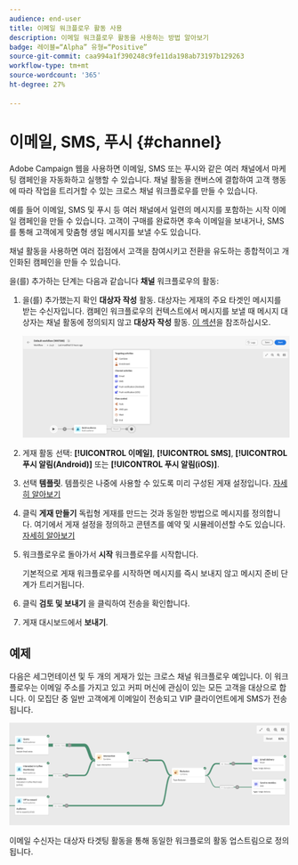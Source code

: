 ```yaml
---
audience: end-user
title: 이메일 워크플로우 활동 사용
description: 이메일 워크플로우 활동을 사용하는 방법 알아보기
badge: 레이블=“Alpha” 유형=“Positive”
source-git-commit: caa994a1f390248c9fe11da198ab73197b129263
workflow-type: tm+mt
source-wordcount: '365'
ht-degree: 27%

---
```



# 이메일, SMS, 푸시 {#channel}

Adobe Campaign 웹을 사용하면 이메일, SMS 또는 푸시와 같은 여러 채널에서 마케팅 캠페인을 자동화하고 실행할 수 있습니다. 채널 활동을 캔버스에 결합하여 고객 행동에 따라 작업을 트리거할 수 있는 크로스 채널 워크플로우를 만들 수 있습니다.

예를 들어 이메일, SMS 및 푸시 등 여러 채널에서 일련의 메시지를 포함하는 시작 이메일 캠페인을 만들 수 있습니다. 고객이 구매를 완료하면 후속 이메일을 보내거나, SMS를 통해 고객에게 맞춤형 생일 메시지를 보낼 수도 있습니다.

채널 활동을 사용하면 여러 접점에서 고객을 참여시키고 전환을 유도하는 종합적이고 개인화된 캠페인을 만들 수 있습니다.

을(를) 추가하는 단계는 다음과 같습니다 **채널** 워크플로우의 활동:

1. 을(를) 추가했는지 확인 **대상자 작성** 활동. 대상자는 게재의 주요 타겟인 메시지를 받는 수신자입니다. 캠페인 워크플로우의 컨텍스트에서 메시지를 보낼 때 메시지 대상자는 채널 활동에 정의되지 않고 **대상자 작성** 활동. [이 섹션](build-audience.md)을 참조하십시오.

   ![](../../msg/assets/add-delivery-in-wf.png)

1. 게재 활동 선택: **[!UICONTROL 이메일]**, **[!UICONTROL SMS]**, **[!UICONTROL 푸시 알림(Android)]** 또는 **[!UICONTROL 푸시 알림(iOS)]**.

1. 선택 **템플릿**. 템플릿은 나중에 사용할 수 있도록 미리 구성된 게재 설정입니다. [자세히 알아보기](../../msg/delivery-template.md)

1. 클릭 **게재 만들기** 독립형 게재를 만드는 것과 동일한 방법으로 메시지를 정의합니다. 여기에서 게재 설정을 정의하고 콘텐츠를 예약 및 시뮬레이션할 수도 있습니다. [자세히 알아보기](../../msg/gs-messages.md)

1. 워크플로우로 돌아가서 **시작** 워크플로우를 시작합니다.

   기본적으로 게재 워크플로우를 시작하면 메시지를 즉시 보내지 않고 메시지 준비 단계가 트리거됩니다.

1. 클릭 **검토 및 보내기** 을 클릭하여 전송을 확인합니다.

1. 게재 대시보드에서 **보내기**.

## 예제

다음은 세그먼테이션 및 두 개의 게재가 있는 크로스 채널 워크플로우 예입니다. 이 워크플로우는 이메일 주소를 가지고 있고 커피 머신에 관심이 있는 모든 고객을 대상으로 합니다. 이 모집단 중 일반 고객에게 이메일이 전송되고 VIP 클라이언트에게 SMS가 전송됩니다.

![](../assets/workflow-channel-example.png)
<!--
description, which use case you can perform (common other activities that you can link before of after the activity)

how to add and configure the activity

example of a configured activity within a workflow
The Email delivery activity allows you to configure the sending an email in a workflow. 

-->



<!-- Scheduled emails available?

This can be a single send email and sent just once, or it can be a recurring email.
* Single send emails are standard emails, sent once.
* Recurring emails allow you to send the same email multiple times to different targets over a defined period. You can aggregate the deliveries per period in order to get reports that correspond to your needs.

When linked to a scheduler, you can define recurring emails.-->

이메일 수신자는 대상자 타겟팅 활동을 통해 동일한 워크플로의 활동 업스트림으로 정의됩니다.

<!--The message preparation is triggered according to the workflow execution parameters. From the message dashboard, you can select whether to request or not a manual confirmation to send the message (required by default). You can start the workflow manually or place a scheduler activity in the workflow to automate execution.-->

